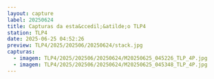 ```yaml
---
layout: capture
label: 20250624
title: Capturas da esta&ccedil;&atilde;o TLP4
station: TLP4
date: 2025-06-25 04:52:26
preview: TLP4/2025/202506/20250624/stack.jpg
capturas:
  - imagem: TLP4/2025/202506/20250624/M20250625_045226_TLP_4P.jpg
  - imagem: TLP4/2025/202506/20250624/M20250625_045348_TLP_4P.jpg
---
```

